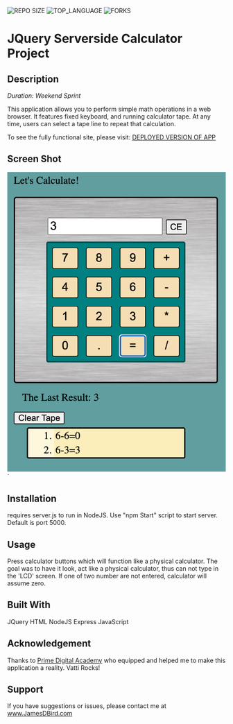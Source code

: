 <!-- ![MIT LICENSE](https://img.shields.io/github/license/jbird55044/jquery-salary-calculator.svg?style=flat-square) -->
![REPO SIZE](https://img.shields.io/github/repo-size/jbird55044/jquery-salary-calculator.svg?style=flat-square)
![TOP_LANGUAGE](https://img.shields.io/github/languages/top/jbird55044/jquery-salary-calculator.svg?style=flat-square)
![FORKS](https://img.shields.io/github/forks/jbird55044/jquery-salary-calculator.svg?style=social)

# JQuery Serverside Calculator Project

## Description

_Duration: Weekend Sprint_

This application allows you to perform simple math operations in a web browser.  It features fixed keyboard, and running calculator tape.  At any time, users can select a tape line to repeat that calculation.

To see the fully functional site, please visit: [DEPLOYED VERSION OF APP](https://www.JamesDBird.me)

## Screen Shot

![SCREEN_SHOT](images/screen_image.png)`



## Installation

requires server.js to run in NodeJS.  Use "npm Start" script to start server.  Default is port 5000.   

## Usage
Press calculator buttons which will function like a physical calculator.  The goal was to have it look, act like a physical calculator, thus can not type in the 'LCD' screen.  If one of two number are not entered, calculator will assume zero.


## Built With

JQuery
HTML
NodeJS
Express
JavaScript


## Acknowledgement
Thanks to [Prime Digital Academy](www.primeacademy.io) who equipped and helped me to make this application a reality.  Vatti Rocks!

## Support
If you have suggestions or issues, please contact me at www.JamesDBird.com